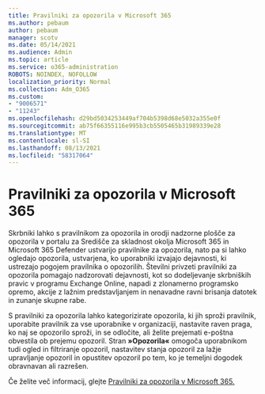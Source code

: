 ```yaml
---
title: Pravilniki za opozorila v Microsoft 365
ms.author: pebaum
author: pebaum
manager: scotv
ms.date: 05/14/2021
ms.audience: Admin
ms.topic: article
ms.service: o365-administration
ROBOTS: NOINDEX, NOFOLLOW
localization_priority: Normal
ms.collection: Adm_O365
ms.custom:
- "9006571"
- "11243"
ms.openlocfilehash: d29bd5034253449af704b5398d68e5032a355e0f
ms.sourcegitcommit: ab75f66355116e995b3cb5505465b31989339e28
ms.translationtype: MT
ms.contentlocale: sl-SI
ms.lasthandoff: 08/13/2021
ms.locfileid: "58317064"
---
```

# <a name="alert-policies-in-microsoft-365"></a>Pravilniki za opozorila v Microsoft 365

Skrbniki lahko s pravilnikom za opozorila in orodji nadzorne plošče za opozorila v portalu za Središče za skladnost okolja Microsoft 365 in Microsoft 365 Defender ustvarijo pravilnike za opozorila, nato pa si lahko ogledajo opozorila, ustvarjena, ko uporabniki izvajajo dejavnosti, ki ustrezajo pogojem pravilnika o opozorilih. Številni privzeti pravilniki za opozorila pomagajo nadzorovati dejavnosti, kot so dodeljevanje skrbniških pravic v programu Exchange Online, napadi z zlonamerno programsko opremo, akcije z lažnim predstavljanjem in nenavadne ravni brisanja datotek in zunanje skupne rabe.

S pravilniki za opozorila lahko kategorizirate opozorila, ki jih sproži pravilnik, uporabite pravilnik za vse uporabnike v organizaciji, nastavite raven praga, ko naj se opozorilo sproži, in se odločite, ali želite prejemati e-poštna obvestila ob prejemu opozoril. Stran **»Opozorila«** omogoča uporabnikom tudi ogled in filtriranje opozoril, nastavitev stanja opozoril za lažje upravljanje opozoril in opustitev opozoril po tem, ko je temeljni dogodek obravnavan ali razrešen.

Če želite več informacij, glejte [Pravilniki za opozorila v Microsoft 365.](https://docs.microsoft.com/microsoft-365/compliance/alert-policies)

